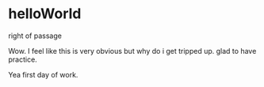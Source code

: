 # helloWorld
right of passage


Wow.  I feel like this is very obvious but why do i get tripped up.  glad to have practice.  

Yea first day of work.  
